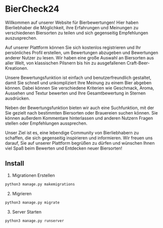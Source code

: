 # BierCheck24

Willkommen auf unserer Website für Bierbewertungen! Hier haben Bierliebhaber die Möglichkeit, ihre Erfahrungen und Meinungen zu verschiedenen Biersorten zu teilen und sich gegenseitig Empfehlungen auszusprechen.

Auf unserer Plattform können Sie sich kostenlos registrieren und Ihr persönliches Profil erstellen, um Bewertungen abzugeben und Bewertungen anderer Nutzer zu lesen. Wir haben eine große Auswahl an Biersorten aus aller Welt, von klassischen Pilsnern bis hin zu ausgefallenen Craft-Beer-Kreationen.

Unsere Bewertungsfunktion ist einfach und benutzerfreundlich gestaltet, damit Sie schnell und unkompliziert Ihre Meinung zu einem Bier abgeben können. Dabei können Sie verschiedene Kriterien wie Geschmack, Aroma, Aussehen und Textur bewerten und Ihre Gesamtbewertung in Sternen ausdrücken.

Neben der Bewertungsfunktion bieten wir auch eine Suchfunktion, mit der Sie gezielt nach bestimmten Biersorten oder Brauereien suchen können. Sie können außerdem Kommentare hinterlassen und anderen Nutzern Fragen stellen oder Empfehlungen aussprechen.

Unser Ziel ist es, eine lebendige Community von Bierliebhabern zu schaffen, die sich gegenseitig inspirieren und informieren. Wir freuen uns darauf, Sie auf unserer Plattform begrüßen zu dürfen und wünschen Ihnen viel Spaß beim Bewerten und Entdecken neuer Biersorten!


## Install

1. Migrationen Erstellen
```bash
python3 manage.py makemigrations 
```

2. Migrieren
```bash
python3 manage.py migrate
```

3. Server Starten
```bash
python3 manage.py runserver
```